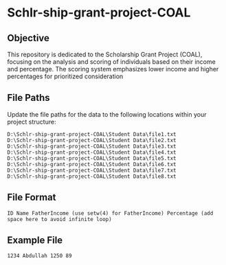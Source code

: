 # Schlr-ship-grant-project-COAL
## Objective

This repository is dedicated to the Scholarship Grant Project (COAL), focusing on the analysis and scoring of individuals based on their income and percentage. The scoring system emphasizes lower income and higher percentages for prioritized consideration

## File Paths

Update the file paths for the data to the following locations within your project structure:

```plaintext
D:\Schlr-ship-grant-project-COAL\Student Data\file1.txt
D:\Schlr-ship-grant-project-COAL\Student Data\file2.txt
D:\Schlr-ship-grant-project-COAL\Student Data\file3.txt
D:\Schlr-ship-grant-project-COAL\Student Data\file4.txt
D:\Schlr-ship-grant-project-COAL\Student Data\file5.txt
D:\Schlr-ship-grant-project-COAL\Student Data\file6.txt
D:\Schlr-ship-grant-project-COAL\Student Data\file7.txt
D:\Schlr-ship-grant-project-COAL\Student Data\file8.txt
```
## File Format
```plaintext
ID Name FatherIncome (use setw(4) for FatherIncome) Percentage (add space here to avoid infinite loop)
```
## Example File
```plaintext
1234 Abdullah 1250 89 
```
